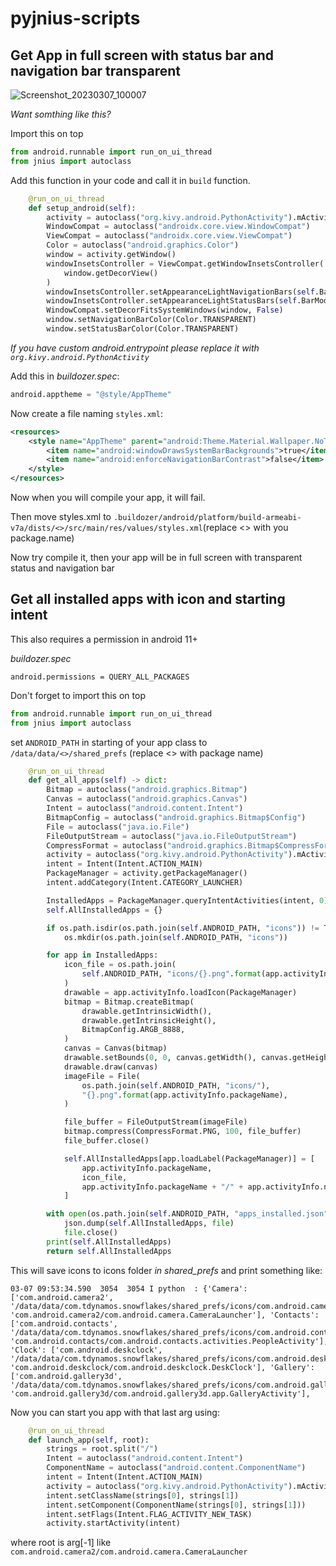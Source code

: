 # pyjnius-scripts

## Get App in full screen with status bar and navigation bar transparent
![Screenshot_20230307_100007](https://user-images.githubusercontent.com/68729523/223321096-da8e35db-cffa-4fb2-b75a-ae96bf1e75bc.png)

*Want somthing like this?*

Import this on top

```python
from android.runnable import run_on_ui_thread
from jnius import autoclass
```
Add this function in your code and call it in `build` function.

```python
    @run_on_ui_thread
    def setup_android(self):
        activity = autoclass("org.kivy.android.PythonActivity").mActivity
        WindowCompat = autoclass("androidx.core.view.WindowCompat")
        ViewCompat = autoclass("androidx.core.view.ViewCompat")
        Color = autoclass("android.graphics.Color")
        window = activity.getWindow()
        windowInsetsController = ViewCompat.getWindowInsetsController(
            window.getDecorView()
        )
        windowInsetsController.setAppearanceLightNavigationBars(self.BarMode)
        windowInsetsController.setAppearanceLightStatusBars(self.BarMode)
        WindowCompat.setDecorFitsSystemWindows(window, False)
        window.setNavigationBarColor(Color.TRANSPARENT)
        window.setStatusBarColor(Color.TRANSPARENT)
```
*If you have custom _android.entrypoint_ please replace it with `org.kivy.android.PythonActivity`*

Add this in _buildozer.spec_:
```python
android.apptheme = "@style/AppTheme"
```
Now create a file naming `styles.xml`:
```xml
<resources>
    <style name="AppTheme" parent="android:Theme.Material.Wallpaper.NoTitleBar">
        <item name="android:windowDrawsSystemBarBackgrounds">true</item>
        <item name="android:enforceNavigationBarContrast">false</item>
    </style>
</resources>
```
Now when you will compile your app, it will fail.

Then move styles.xml to `.buildozer/android/platform/build-armeabi-v7a/dists/<>/src/main/res/values/styles.xml`(replace <> with you package.name)

Now try compile it, then your app will be in full screen with transparent status and navigation bar

## Get all installed apps with icon and starting intent

This also requires a permission in android 11+

_buildozer.spec_
```
android.permissions = QUERY_ALL_PACKAGES
```

Don't forget to import this on top

```python
from android.runnable import run_on_ui_thread
from jnius import autoclass
```

set `ANDROID_PATH` in starting of your app class to `/data/data/<>/shared_prefs` (replace <> with package name)

```python
    @run_on_ui_thread
    def get_all_apps(self) -> dict:
        Bitmap = autoclass("android.graphics.Bitmap")
        Canvas = autoclass("android.graphics.Canvas")
        Intent = autoclass("android.content.Intent")
        BitmapConfig = autoclass("android.graphics.Bitmap$Config")
        File = autoclass("java.io.File")
        FileOutputStream = autoclass("java.io.FileOutputStream")
        CompressFormat = autoclass("android.graphics.Bitmap$CompressFormat")
        activity = autoclass("org.kivy.android.PythonActivity").mActivity
        intent = Intent(Intent.ACTION_MAIN)
        PackageManager = activity.getPackageManager()
        intent.addCategory(Intent.CATEGORY_LAUNCHER)

        InstalledApps = PackageManager.queryIntentActivities(intent, 0)
        self.AllInstalledApps = {}

        if os.path.isdir(os.path.join(self.ANDROID_PATH, "icons")) != True:
            os.mkdir(os.path.join(self.ANDROID_PATH, "icons"))

        for app in InstalledApps:
            icon_file = os.path.join(
                self.ANDROID_PATH, "icons/{}.png".format(app.activityInfo.packageName)
            )
            drawable = app.activityInfo.loadIcon(PackageManager)
            bitmap = Bitmap.createBitmap(
                drawable.getIntrinsicWidth(),
                drawable.getIntrinsicHeight(),
                BitmapConfig.ARGB_8888,
            )
            canvas = Canvas(bitmap)
            drawable.setBounds(0, 0, canvas.getWidth(), canvas.getHeight())
            drawable.draw(canvas)
            imageFile = File(
                os.path.join(self.ANDROID_PATH, "icons/"),
                "{}.png".format(app.activityInfo.packageName),
            )

            file_buffer = FileOutputStream(imageFile)
            bitmap.compress(CompressFormat.PNG, 100, file_buffer)
            file_buffer.close()

            self.AllInstalledApps[app.loadLabel(PackageManager)] = [
                app.activityInfo.packageName,
                icon_file,
                app.activityInfo.packageName + "/" + app.activityInfo.name,
            ]

        with open(os.path.join(self.ANDROID_PATH, "apps_installed.json"), "w") as file:
            json.dump(self.AllInstalledApps, file)
            file.close()
        print(self.AllInstalledApps)
        return self.AllInstalledApps

```
This will save icons to icons folder _in shared_prefs_ and print something like:
```
03-07 09:53:34.590  3054  3054 I python  : {'Camera': ['com.android.camera2', '/data/data/com.tdynamos.snowflakes/shared_prefs/icons/com.android.camera2.png', 'com.android.camera2/com.android.camera.CameraLauncher'], 'Contacts': ['com.android.contacts', '/data/data/com.tdynamos.snowflakes/shared_prefs/icons/com.android.contacts.png', 'com.android.contacts/com.android.contacts.activities.PeopleActivity'], 'Clock': ['com.android.deskclock', '/data/data/com.tdynamos.snowflakes/shared_prefs/icons/com.android.deskclock.png', 'com.android.deskclock/com.android.deskclock.DeskClock'], 'Gallery': ['com.android.gallery3d', '/data/data/com.tdynamos.snowflakes/shared_prefs/icons/com.android.gallery3d.png', 'com.android.gallery3d/com.android.gallery3d.app.GalleryActivity'], 
```
Now you can start you app with that last arg using:
```python
    @run_on_ui_thread
    def launch_app(self, root):
        strings = root.split("/")
        Intent = autoclass("android.content.Intent")
        ComponentName = autoclass("android.content.ComponentName")
        intent = Intent(Intent.ACTION_MAIN)
        activity = autoclass("org.kivy.android.PythonActivity").mActivity
        intent.setClassName(strings[0], strings[1])
        intent.setComponent(ComponentName(strings[0], strings[1]))
        intent.setFlags(Intent.FLAG_ACTIVITY_NEW_TASK)
        activity.startActivity(intent)
```
where root is arg[-1] like `com.android.camera2/com.android.camera.CameraLauncher`
